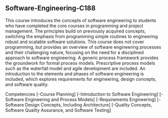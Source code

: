 ## Software-Engineering-C188


This course introduces the concepts of software engineering to students who have completed the core courses in programming and project management. The principles build on previously acquired concepts, switching the emphasis from programming simple routines to engineering robust and scalable software solutions. This course does not cover programming, but provides an overview of software engineering processes and their challenging nature, focusing on the need for a disciplined approach to software engineering. A generic process framework provides the groundwork for formal process models. Prescriptive process models such as the waterfall model and agile development are included. An introduction to the elements and phases of software engineering is included, which explores requirements for engineering, design concepts, and software quality.

Competencies
[-Course Planning]
[-Introduction to Software Engineering]
[-Software Engineering and Process Models]
[-Requirements Engineering]
[-Software Design Concepts, Including Architecture]
[-Quality Concepts, Software Quality Assurance, and Software Testing]
